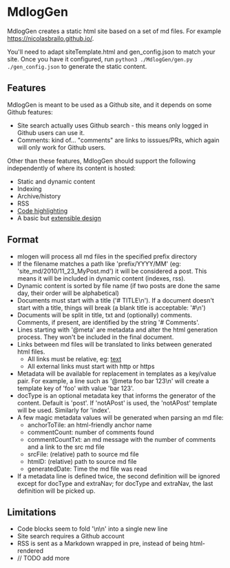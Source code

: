 # MdlogGen

MdlogGen creates a static html site based on a set of md files. For example <https://nicolasbrailo.github.io/>.

You'll need to adapt siteTemplate.html and gen_config.json to match your site. Once you have it configured, run `python3 ./MdlogGen/gen.py ./gen_config.json` to generate the static content.


## Features

MdlogGen is meant to be used as a Github site, and it depends on some Github features:

* Site search actually uses Github search - this means only logged in Github users can use it.
* Comments: kind of... "comments" are links to isssues/PRs, which again will only work for Github users.

Other than these features, MdlogGen should support the following independently of where its content is hosted:

* Static and dynamic content
* Indexing
* Archive/history
* RSS
* [Code highlighting](https://prismjs.com/)
* A basic but [extensible design](https://jenil.github.io/chota/)


## Format

* mlogen will process all md files in the specified prefix directory
* If the filename matches a path like 'prefix/YYYY/MM' (eg: 'site_md/2010/11_23_MyPost.md') it will be considered a post. This means it will be included in dynamic content (indexes, rss).
* Dynamic content is sorted by file name (if two posts are done the same day, their order will be alphabetical)
* Documents must start with a title ('# TITLE\n'). If a document doesn't start with a title, things will break (a blank title is acceptable: '#\n')
* Documents will be split in title, txt and (optionally) comments. Comments, if present, are identified by the string '# Comments'.
* Lines starting with '@meta' are metadata and alter the html generation process. They won't be included in the final document.
* Links between md files will be translated to links between generated html files.
    * All links must be relative, eg: [text](link/to/doc.md)
    * All external links must start with http or https
* Metadata will be available for replacement in templates as a key/value pair. For example, a line such as '@meta foo bar 123\n' will create a template key of 'foo' with value 'bar 123'.
* docType is an optional metadata key that informs the generator of the content. Default is 'post'. If 'notAPost' is used, the 'notAPost' template will be used. Similarly for 'index'.
* A few magic metadata values will be generated when parsing an md file:
    * anchorToTile: an html-friendly anchor name
    * commentCount: number of comments found
    * commentCountTxt: an md message with the number of comments and a link to the src md file
    * srcFile: (relative) path to source md file
    * htmlD: (relative) path to source md file
    * generatedDate: Time the md file was read
* If a metadata line is defined twice, the second definition will be ignored except for docType and extraNav; for docType and extraNav, the last definition will be picked up.


## Limitations

* Code blocks seem to fold '\n\n' into a single new line
* Site search requires a Github account
* RSS is sent as a Markdown wrapped in pre, instead of being html-rendered
* // TODO add more

